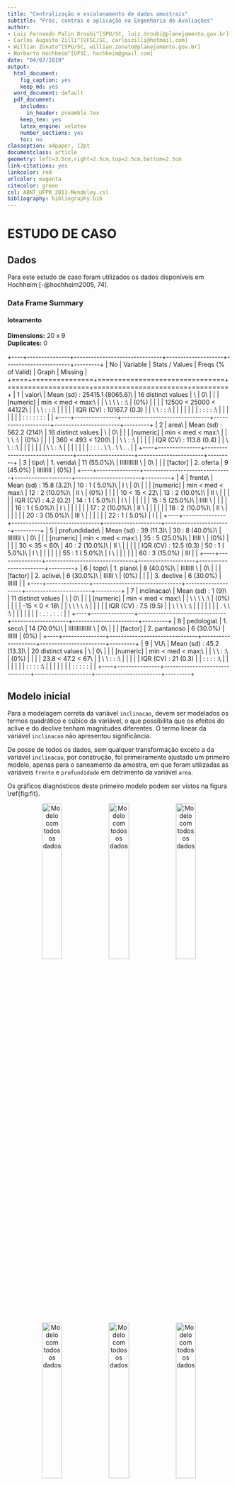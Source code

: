 ```yaml
---
title: "Centralização e escalonamento de dados amostrais"
subtitle: "Prós, contras e aplicação na Engenharia de Avaliações"
author:
- Luiz Fernando Palin Droubi^[SPU/SC, luiz.droubi@planejamento.gov.br]
- Carlos Augusto Zilli^[UFSC/SC, carloszilli@hotmail.com]
- Willian Zonato^[SPU/SC, willian.zonato@planejamento.gov.br]
- Norberto Hochheim^[UFSC, hochheim@gmail.com]
date: "04/07/2019"
output:
  html_document:
    fig_caption: yes
    keep_md: yes
  word_document: default
  pdf_document:
    includes:
      in_header: preamble.tex
    keep_tex: yes
    latex_engine: xelatex
    number_sections: yes
    toc: no
classoption: a4paper, 12pt
documentclass: article
geometry: left=3.5cm,right=2.5cm,top=2.5cm,bottom=2.5cm
link-citations: yes
linkcolor: red
urlcolor: magenta
citecolor: green
csl: ABNT_UFPR_2011-Mendeley.csl
bibliography: bibliography.bib
---
```






# ESTUDO DE CASO

## Dados

Para este estudo de caso foram utilizados os dados disponíveis em Hochheim [-@hochheim2005, 74].



### Data Frame Summary  
#### loteamento  
**Dimensions:** 20 x 9  
**Duplicates:** 0  

+----+---------------+-------------------------------+--------------------+-----------------------+---------+
| No | Variable      | Stats / Values                | Freqs (% of Valid) | Graph                 | Missing |
+====+===============+===============================+====================+=======================+=========+
| 1  | valor\        | Mean (sd) : 25415.1 (8065.6)\ | 16 distinct values | \                     | 0\      |
|    | [numeric]     | min < med < max:\             |                    | \ \ \ \ : :\          | (0%)    |
|    |               | 12500 < 25000 < 44122\        |                    | \ \ : : :\            |         |
|    |               | IQR (CV) : 10167.7 (0.3)      |                    | \ \ : : :\            |         |
|    |               |                               |                    | : : : : :\            |         |
|    |               |                               |                    | : : : : : : :         |         |
+----+---------------+-------------------------------+--------------------+-----------------------+---------+
| 2  | area\         | Mean (sd) : 562.2 (214)\      | 16 distinct values | \                     | 0\      |
|    | [numeric]     | min < med < max:\             |                    | \ \ :\                | (0%)    |
|    |               | 360 < 493 < 1200\             |                    | \ \ : :\              |         |
|    |               | IQR (CV) : 113.8 (0.4)        |                    | \ \ : :\              |         |
|    |               |                               |                    | \ \ : :\              |         |
|    |               |                               |                    | : : : . \ \ . \ \ . . |         |
+----+---------------+-------------------------------+--------------------+-----------------------+---------+
| 3  | tipo\         | 1\. venda\                    | 11 (55.0%)\        | IIIIIIIIIII \         | 0\      |
|    | [factor]      | 2\. oferta                    | 9 (45.0%)          | IIIIIIIII             | (0%)    |
+----+---------------+-------------------------------+--------------------+-----------------------+---------+
| 4  | frente\       | Mean (sd) : 15.8 (3.2)\       | 10 : 1 ( 5.0%)\    | I \                   | 0\      |
|    | [numeric]     | min < med < max:\             | 12 : 2 (10.0%)\    | II \                  | (0%)    |
|    |               | 10 < 15 < 22\                 | 13 : 2 (10.0%)\    | II \                  |         |
|    |               | IQR (CV) : 4.2 (0.2)          | 14 : 1 ( 5.0%)\    | I \                   |         |
|    |               |                               | 15 : 5 (25.0%)\    | IIIII \               |         |
|    |               |                               | 16 : 1 ( 5.0%)\    | I \                   |         |
|    |               |                               | 17 : 2 (10.0%)\    | II \                  |         |
|    |               |                               | 18 : 2 (10.0%)\    | II \                  |         |
|    |               |                               | 20 : 3 (15.0%)\    | III \                 |         |
|    |               |                               | 22 : 1 ( 5.0%)     | I                     |         |
+----+---------------+-------------------------------+--------------------+-----------------------+---------+
| 5  | profundidade\ | Mean (sd) : 39 (11.3)\        | 30 : 8 (40.0%)\    | IIIIIIII \            | 0\      |
|    | [numeric]     | min < med < max:\             | 35 : 5 (25.0%)\    | IIIII \               | (0%)    |
|    |               | 30 < 35 < 60\                 | 40 : 2 (10.0%)\    | II \                  |         |
|    |               | IQR (CV) : 12.5 (0.3)         | 50 : 1 ( 5.0%)\    | I \                   |         |
|    |               |                               | 55 : 1 ( 5.0%)\    | I \                   |         |
|    |               |                               | 60 : 3 (15.0%)     | III                   |         |
+----+---------------+-------------------------------+--------------------+-----------------------+---------+
| 6  | topo\         | 1\. plano\                    | 8 (40.0%)\         | IIIIIIII \            | 0\      |
|    | [factor]      | 2\. aclive\                   | 6 (30.0%)\         | IIIIII \              | (0%)    |
|    |               | 3\. declive                   | 6 (30.0%)          | IIIIII                |         |
+----+---------------+-------------------------------+--------------------+-----------------------+---------+
| 7  | inclinacao\   | Mean (sd) : 1 (9)\            | 11 distinct values | \                     | 0\      |
|    | [numeric]     | min < med < max:\             |                    | \ \ \ \ :\            | (0%)    |
|    |               | -15 < 0 < 18\                 |                    | \ \ \ \ :\            |         |
|    |               | IQR (CV) : 7.5 (9.5)          |                    | \ \ \ \ :\            |         |
|    |               |                               |                    | . \ \ :\              |         |
|    |               |                               |                    | : . : . : . :         |         |
+----+---------------+-------------------------------+--------------------+-----------------------+---------+
| 8  | pedologia\    | 1\. seco\                     | 14 (70.0%)\        | IIIIIIIIIIIIII \      | 0\      |
|    | [factor]      | 2\. pantanoso                 | 6 (30.0%)          | IIIIII                | (0%)    |
+----+---------------+-------------------------------+--------------------+-----------------------+---------+
| 9  | VU\           | Mean (sd) : 45.2 (13.3)\      | 20 distinct values | \                     | 0\      |
|    | [numeric]     | min < med < max:\             |                    | \ \ : :\              | (0%)    |
|    |               | 23.8 < 47.2 < 67\             |                    | \ \ : : :\            |         |
|    |               | IQR (CV) : 21 (0.3)           |                    | : : : : :\            |         |
|    |               |                               |                    | : : : : :\            |         |
|    |               |                               |                    | : : : : :             |         |
+----+---------------+-------------------------------+--------------------+-----------------------+---------+


## Modelo inicial

Para a modelagem correta da variável `inclinacao`, devem ser modelados os termos quadrático e cúbico da variável, o que possibilita que os efeitos do aclive e do declive tenham magnitudes diferentes. O termo linear da variável `inclinacao` não apresentou significância.

De posse de todos os dados, sem qualquer transformação exceto a da variável `inclinacao`, por construção, foi primeiramente ajustado um primeiro modelo, apenas para o saneamento da amostra, em que foram utilizadas as variáveis `frente` e `profundidade` em detrimento da variável `area`.

Os gráficos diagnósticos deste primeiro modelo podem ser vistos na figura \ref{fig:fit}.

<div class="figure" style="text-align: center">
<img src="images/fit-1.png" alt="Modelo com todos os dados" width="30%" /><img src="images/fit-2.png" alt="Modelo com todos os dados" width="30%" /><img src="images/fit-3.png" alt="Modelo com todos os dados" width="30%" /><img src="images/fit-4.png" alt="Modelo com todos os dados" width="30%" /><img src="images/fit-5.png" alt="Modelo com todos os dados" width="30%" /><img src="images/fit-6.png" alt="Modelo com todos os dados" width="30%" />
<p class="caption">Modelo com todos os dados</p>
</div>

Como se pode notar na figura \ref{fig:fit}, os pontos 7 e 19 encontram-se bem afastados da média e foram excluídos do modelo final.



Segundo Hochheim, [-@hochheim2005, 74], o paradigma da região é um terreno plano e seco, com 15m de frente e 30m de profundidade.

Uma vez obtido o modelo final saneado, então, foi ajustado outro modelo, onde adotou-se a centralização das variáveis `frente` e `profundidade`, de acordo com o lote paradigma. Já a variável `inclinacao`, por possuir os termos quadrático e cúbico, com vias de reduzir a multicolinearidade, foi centralizada e escalanoda, de maneira que a nova variável inclinação tem média zero e desvio-padrão igual a 1.

Os dois modelos são correspondentes entre si, produzem as mesmas estimativas, porém apenas o modelo com as  variáveis centralizadas e escalonadas conforme explicitado possui grau I de especificação pela NBR 14.653-02 [-@NBR1465302], conforme se pode notar na tabela \ref{tab:fits}.



<div class="figure" style="text-align: center">
<img src="images/fit1-1.png" alt="Modelo saneado" width="30%" /><img src="images/fit1-2.png" alt="Modelo saneado" width="30%" /><img src="images/fit1-3.png" alt="Modelo saneado" width="30%" /><img src="images/fit1-4.png" alt="Modelo saneado" width="30%" /><img src="images/fit1-5.png" alt="Modelo saneado" width="30%" /><img src="images/fit1-6.png" alt="Modelo saneado" width="30%" />
<p class="caption">Modelo saneado</p>
</div>


\begin{table}[!htbp] \centering 
  \caption{Comparacão dos modelos com e sem centralização} 
  \label{tab:fits} 
\begin{tabular}{@{\extracolsep{5pt}}lcc} 
\\[-1.8ex]\hline 
\hline \\[-1.8ex] 
 & \multicolumn{2}{c}{\textit{Dependent variable:}} \\ 
\cline{2-3} 
\\[-1.8ex] & \multicolumn{2}{c}{VU} \\ 
\\[-1.8ex] & (1) & (2)\\ 
\hline \\[-1.8ex] 
 frente & 0,993 & 0,997 \\ 
  & t = 1,954 & t = 1,960 \\ 
  & p = 0,075$^{***}$ & p = 0,074$^{***}$ \\ 
  & & \\ 
 profundidade & $-$0,179 & $-$0,178 \\ 
  & t = $-$1,229 & t = $-$1,220 \\ 
  & p = 0,243$^{*}$ & p = 0,246$^{*}$ \\ 
  & & \\ 
 I(inclinacao$\hat{\mkern6mu}$2) & $-$0,017 & $-$1,617 \\ 
  & t = $-$1,017 & t = $-$1,249 \\ 
  & p = 0,330 & p = 0,236$^{*}$ \\ 
  & & \\ 
 I(inclinacao$\hat{\mkern6mu}$3) & $-$0,001 & $-$0,889 \\ 
  & t = $-$1,390 & t = $-$1,667 \\ 
  & p = 0,190$^{**}$ & p = 0,122$^{**}$ \\ 
  & & \\ 
 pedologiapantanoso & $-$21,201 & $-$21,111 \\ 
  & t = $-$5,689 & t = $-$5,703 \\ 
  & p = 0,0002$^{***}$ & p = 0,0001$^{***}$ \\ 
  & & \\ 
 Constant & 44,813 & 54,265 \\ 
  & t = 4,784 & t = 21,000 \\ 
  & p = 0,0005$^{***}$ & p = 0,000$^{***}$ \\ 
  & & \\ 
\hline \\[-1.8ex] 
Observations & 18 & 18 \\ 
R$^{2}$ & 0,825 & 0,825 \\ 
Adjusted R$^{2}$ & 0,752 & 0,752 \\ 
Residual Std. Error (df = 12) & 6,054 & 6,061 \\ 
F Statistic (df = 5; 12) & 11,323$^{***}$ & 11,291$^{***}$ \\ 
\hline 
\hline \\[-1.8ex] 
\textit{Note:}  & \multicolumn{2}{r}{$^{*}$p$<$0,3; $^{**}$p$<$0,2; $^{***}$p$<$0,1} \\ 
\end{tabular} 
\end{table} 

A tabela \ref{tab:tabela} mostra a tabela dos dados amostrais, com o acréscimo dos valores ajustados.


Table: Dados do modelo com  valores ajustados.

     valor    area  tipo      frente   profundidade  topo       inclinacao  pedologia       VU    yhat
----------  ------  -------  -------  -------------  --------  -----------  ----------  ------  ------
 25.000,00     450  venda         15             30  plano               0  seco         55,56   54,25
 30.000,00     525  oferta        15             35  aclive              5  seco         51,43   52,97
 28.500,00     650  venda         13             50  declive            -8  seco         43,85   47,98
 29.500,00   1.020  oferta        17             60  plano               0  pantanoso    26,03   29,78
 19.000,00     360  oferta        12             30  declive           -15  seco         47,50   51,14
 44.122,04   1.200  venda         20             60  aclive             18  seco         36,77   42,06
 40.000,00     550  oferta        10             55  declive           -10  seco         65,45   44,03
 18.000,00     520  oferta        13             40  declive            -2  pantanoso    31,15   29,23
 21.570,77     450  venda         15             30  aclive             18  seco         47,94   42,43
 23.000,00     414  oferta        18             30  aclive              7  seco         50,00   56,26
 25.500,00     400  venda         20             35  declive           -14  seco         63,75   57,97
 12.500,00     450  venda         15             30  declive            -2  pantanoso    27,78   33,01
 19.609,79     595  venda         17             35  plano               0  pantanoso    32,96   34,24
 30.500,00     506  oferta        22             30  plano               0  seco         54,25   61,22
 25.000,00     480  oferta        12             40  aclive             12  seco         46,88   45,41
 29.500,00     440  venda         20             35  plano               0  seco         67,05   58,34
 24.500,00     420  venda         14             30  plano               0  seco         58,33   53,25
 18.000,00     480  oferta        16             30  plano               0  pantanoso    33,75   34,13
 12.500,00     525  venda         15             35  aclive             10  seco         23,81   50,84
 32.000,00     810  venda         18             60  plano               0  pantanoso    39,51   30,78

A figura \ref{fig:pplot} mostra o gráfico do poder de predição do modelo.

<div class="figure" style="text-align: center">
<img src="images/pplot-1.png" alt="Poder de predição do modelo." width="70%" />
<p class="caption">Poder de predição do modelo.</p>
</div>


## Coerência do modelo

O modelo é coerente, conforme pode-se notar nas estimativas abaixo:





Segundo o modelo, o lote paradigma vale R\$54,25/$m^2$, o que é muito próximo do intercepto do modelo final (R\$ 54,27/$m^2$). Apenas para efeito de comparação, o mesmo lote paradigma avaliado de acordo com o modelo com os dados originais vale 54,33/$m^2$.

Um lote com as mesmas características do lote paradigma, porém com 5m a mais de frente, segundo o modelo, vale R\$59,23/$m^2$. No modelo original, vale 59,30/$m^2$.

Um lote com as mesmas características do lote paradigma, porém com 45m de profundidade, segundo o modelo, vale R\$51,57/$m^2$. No modelo original, vale 51,64/$m^2$.

Um lote com as mesmas características do lote paradigma, porém com 20m de frente e 45m de profundidade, segundo o modelo, vale R\$56,56/$m^2$. No modelo original, vale 56,61/$m^2$.

Um lote com as mesmas características do lote paradigma, porém com declive de 10%, segundo o modelo, vale R\$53,47/$m^2$. No modelo original, vale 53,67/$m^2$.

Um lote com as mesmas características do lote paradigma, porém com aclive de 10%, segundo o modelo, vale R\$51,73/$m^2$. No modelo original, vale 51,53/$m^2$.

Finalmente, um lote com as mesmas características do lote paradigma, porém em terreno pantanoso, segundo o modelo, vale R\$33,14/$m^2$. No modelo original, vale 33,13/$m^2$.

## Estimativas

Foram realizadas as estimativas dos terrenos proposto por Hochheim [-@hochheim2005, 79-80].

### Terreno 1




Para o terreno 1, com 14m de frente, 40m de profundidade e aclive de 8%, foi estimado o valor central de R\$ 28.037,49 (R\$50,07/$m^2$), com limite inferior do intervalo de confiança em R\$ 26.103,36 e limite superior  do IC em R\$ 29.971,61. A amplitude do IC foi de 13.8\%., enquanto o intervalo de predição teve amplitude calculada em 35.6\%.

Em @hochheim2005, p. 79, segundo o método dos fatores multiplicativo, o valor estimado para o bem foi de R\$ 25.869,56, entre R\$ 24.551,50 e R\$ 27.182,39, ou seja, um IC com amplitude de 10,2%.

Em @hochheim2005, p. 85, segundo o método dos fatores aditivo, o valor estimado para o bem foi de R\$ 25.825,18, entre R\$ 24.640,78 e R\$ 27.009,58, ou seja, um IC com amplitude de 9,2%.

### Terreno 2



Para o terreno 2, com 16m de frente, 50m de profundidade e declive de 15%, foi estimado o valor central de R\$ 41.249,13 (R\$51,56/$m^2$), com limite inferior do intervalo de confiança em R\$ 35.718,34 e limite superior  do IC em R\$ 46.779,92. A amplitude do IC foi de 26.8\%., enquanto o intervalo de predição teve amplitude calculada em 41.7\%.

Em @hochheim2005, p. 80, segundo o método dos fatores multiplicativo, o valor estimado para o bem foi de R\$ 32.168,78, entre R\$ 30.529,78 e R\$ 33.801,29, ou seja, um IC com amplitude de 10,2%.

Em @hochheim2005, p. 86, segundo o método dos fatores aditivo, o valor estimado para o bem foi de R\$ 31.790,88, entre R\$ 30.332,88 e R\$ 33.248,88, ou seja, um IC com amplitude de 9,2%.

# CONCLUSÃO

O modelo com os dados centralizados possibilitou uma melhor interpretação do modelo, haja vista que o intercepto do modelo é aproximadamente o valor do metro quadrado do lote paradigma.

A centralização e escalonamento da variável `inclinacao` possibilitou o enquadramento do modelo no Grau I de fundamentação da NBR 14.653-02.



# REFERÊNCIAS {-}

